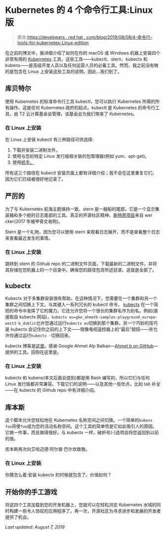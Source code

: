 # Kubernetes 的 4 个命令行工具:Linux 版

> 原文:[https://developers . red hat . com/blog/2019/08/08/4-命令行-tools-for-kubernetes-Linux-edition](https://developers.redhat.com/blog/2019/08/08/4-command-line-tools-for-kubernetes-linux-edition)

在之前的博文中，我详细介绍了如何在你的 macOS 或 Windows 机器上安装四个非常有用的 [Kubernetes](https://developers.redhat.com/topics/kubernetes/) 工具。这些工具——kubectl、stern、kubectx 和 kubens——是高级开发人员以及任何运营人员的必备工具。然而，我之前没有做的是包含在 Linux 上安装这些工具的说明。因此...我们到了。

## 库贝特尔

使用 Kubernetes 的标准命令行工具 kubectl，您可以执行 Kubernetes 所需的所有操作。这是任何 Kubernetes 政府的起点。kubectl 是 Kubernetes 的命令行工具，由 T2 云计算基金会管理，该基金会为我们带来了 Kubernetes。

### 在 Linux 上安装

在 Linux 上安装 kubectl 有三种路径可供选择:

1.  下载并安装二进制文件。
2.  使用与您的特定 Linux 发行版相关联的包管理器(例如 yum、apt-get)。
3.  使用[抓手。](https://snapcraft.io/docs)

所有这三个路径在 kubectl 安装页面上都有详细介绍；我不会在这里重复它们，因为它们已经被很好地记录了。

## 严厉的

为了与 Kubernetes 航海主题保持一致，stern 是一艘船的尾部，它是一个显示集装箱和多个舱的日志尾部的工具。真正的开源社区精神，[斯特恩项目](https://github.com/wercker/stern/tree/master/stern)来自 wer cker(2017 年被甲骨文收购)。

Stern 是一个礼物，因为您可以使用 stern 来观看日志展开，而不是查看整个日志来查看最近发生的事情。

### 在 Linux 上安装

跳转到 stern 的 Github repo 的二进制文件页面，下载最新的二进制文件，并将其存储在您机器上的一个目录中。确保您的路径包含所述目录。这就是全部了。

## kubectx

Kubectx 对于多集群安装很有帮助，在这种情况下，您需要在一个集群和另一个集群之间切换上下文。与其键入一系列冗长的 kubectl 命令， [kubectx](https://github.com/ahmetb/kubectx) 在一个简短的命令中发挥了它的魔力。它还允许您将一个很长的集群名作为别名。例如(直接取自 kubectx 网站)，`kubectx eu=gke_ahmetb-samples-playground_europe-west1-b_dublin`允许您通过运行`kubectx eu`切换到那个集群。另一个巧妙的技巧是 kubectx 会记住你之前的上下文——很像电视遥控器上的“最后”按钮——并允许你通过运行`kubectx -`切换回来。

kubectx 博客是[这里](https://ahmet.im/blog/kubectx/)。感谢 Google Ahmet Alp Balkan—[Ahmet b on GitHub](https://github.com/ahmetb)—提供的工具。回购在这里是。

### 在 Linux 上安装

kubectx 和 kubens(本文后面会提到)都是用 Bash 编写的，所以它们与任何 Linux 发行版都非常兼容。下载它们的说明——以及其他一些优点，比如 tab 补全——在 kubectx 的 Github repo 中有详细介绍。

## 库本斯

这个脚本允许您轻松地在 Kubernetes 名称空间之间切换。一个简单的`kubens foo`将使`foo`成为您的活动名称空间。这个工具的简单性是它如此吸引人的原因。它做一件事，而且做得很好。与 kubectx 一样，破折号(-)选项会将您返回到以前的值。

库本斯再次向艾哈迈德·阿尔普·巴尔坎致敬。

### 在 Linux 上安装

你猜怎么着:安装 kubectx 的时候就包含了。价值如何？

## 开始你的手工游戏

将这四个工具加载到您的开发机器上，您就可以在轻松浏览 Kubernetes 水域的同时构建一些令人惊叹的应用程序了。再一次，开源社区为寻求进步和发展的开发者提供了机会。

*Last updated: August 7, 2019*